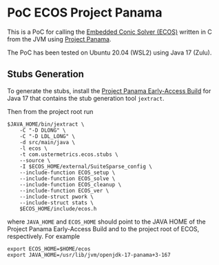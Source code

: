 # PoC ECOS Project Panama

This is a PoC for calling the [Embedded Conic Solver (ECOS)](https://github.com/embotech/ecos) written in C from the JVM
using [Project Panama](https://openjdk.java.net/projects/panama/).

The PoC has been tested on Ubuntu 20.04 (WSL2) using Java 17 (Zulu).

## Stubs Generation

To generate the stubs, install the [Project Panama Early-Access Build](https://jdk.java.net/panama/17/)
for Java 17 that contains the stub generation tool `jextract`.

Then from the project root run

```
$JAVA_HOME/bin/jextract \
    -C "-D DLONG" \
    -C "-D LDL_LONG" \
    -d src/main/java \
    -l ecos \
    -t com.ustermetrics.ecos.stubs \
    --source \
    -I $ECOS_HOME/external/SuiteSparse_config \
    --include-function ECOS_setup \
    --include-function ECOS_solve \
    --include-function ECOS_cleanup \
    --include-function ECOS_ver \
    --include-struct pwork \
    --include-struct stats \
    $ECOS_HOME/include/ecos.h
```

where `JAVA_HOME` and `ECOS_HOME` should point to the JAVA HOME of the Project Panama Early-Access Build and to the
project root of ECOS, respectively. For example

```
export ECOS_HOME=$HOME/ecos
export JAVA_HOME=/usr/lib/jvm/openjdk-17-panama+3-167
```
